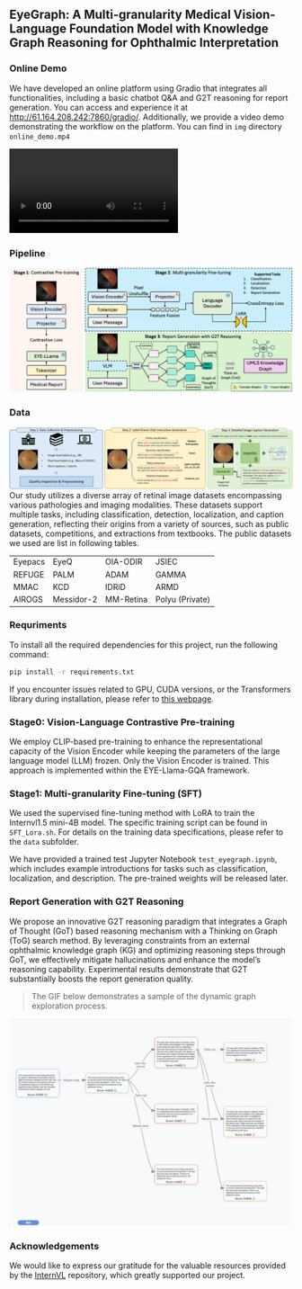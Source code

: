 ## **EyeGraph: A Multi-granularity Medical Vision-Language Foundation Model with Knowledge Graph Reasoning for Ophthalmic Interpretation**

### Online Demo

We have developed an online platform using Gradio that integrates all functionalities, including a basic chatbot Q&A and G2T reasoning for report generation. You can access and experience it at http://61.164.208.242:7860/gradio/. Additionally, we provide a video demo demonstrating the workflow on the platform. You can find in `img` directory `online_demo.mp4`

<video src="./img/online_demo.mp4"></video>

### Pipeline

![pipeline](./img/pipeline.jpg)

### **Data**

![datasets](./img/datasets.png)
Our study utilizes a diverse array of retinal image datasets encompassing various pathologies and imaging modalities. These datasets support multiple tasks, including classification, detection, localization, and caption generation, reflecting their origins from a variety of sources, such as public datasets, competitions, and extractions from textbooks. The public datasets we used are list in following tables.

<table>
  <tr>
    <td>Eyepacs</td>
    <td>EyeQ</td>
    <td>OIA-ODIR</td>
    <td>JSIEC</td>
  </tr>
  <tr>
    <td>REFUGE</td>
    <td>PALM</td>
    <td>ADAM</td>
    <td>GAMMA</td>
  </tr>
  <tr>
    <td>MMAC</td>
    <td>KCD</td>
    <td>IDRiD</td>
    <td>ARMD</td>
  </tr>
  <tr>
    <td>AIROGS</td>
    <td>Messidor-2</td>
    <td>MM-Retina</td>
    <td>Polyu (Private)</td>
  </tr>
</table>


### **Requriments**

To install all the required dependencies for this project, run the following command:

```bash
pip install -r requirements.txt
```

If you encounter issues related to GPU, CUDA versions, or the Transformers library during installation, please refer to [this webpage](https://github.com/OpenGVLab/InternVL/blob/main/INSTALLATION.md).

### Stage0: Vision-Language Contrastive Pre-training

We employ CLIP-based pre-training to enhance the representational capacity of the Vision Encoder while keeping the parameters of the large language model (LLM) frozen. Only the Vision Encoder is trained. This approach is implemented within the EYE-Llama-GQA framework.

### **Stage1: Multi-granularity Fine-tuning (SFT)**

We used the supervised fine-tuning method with LoRA to train the Internvl1.5 mini-4B model. The specific training script can be found in `SFT_Lora.sh`. For details on the training data specifications, please refer to the `data` subfolder.

We have provided a trained test Jupyter Notebook `test_eyegraph.ipynb`, which includes example introductions for tasks such as classification, localization, and description. The pre-trained weights will be released later.

### Report Generation with G2T Reasoning

We propose an innovative G2T reasoning paradigm that integrates a Graph of Thought (GoT) based reasoning mechanism with a Thinking on Graph (ToG) search method. By leveraging constraints from an external ophthalmic knowledge graph (KG) and optimizing reasoning steps through GoT, we effectively mitigate hallucinations and enhance the model’s reasoning capability. Experimental results demonstrate that G2T substantially boosts the report generation quality.

> The GIF below demonstrates a sample of the dynamic graph exploration process.

![g2t_graph](./img/g2t_graph.gif)

### Acknowledgements

We would like to express our gratitude for the valuable resources provided by the [InternVL](https://github.com/OpenGVLab/InternVL) repository, which greatly supported our project.